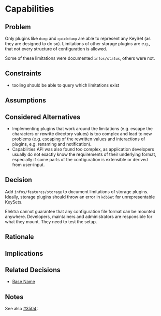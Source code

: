 # Capabilities

## Problem

Only plugins like `dump` and `quickdump` are able to represent any KeySet (as they are designed to do so).
Limitations of other storage plugins are e.g., that not every structure of configuration is allowed.

Some of these limitations were documented `infos/status`, others were not.

## Constraints

- tooling should be able to query which limitations exist

## Assumptions

## Considered Alternatives

- Implementing plugins that work around the limitations
  (e.g. escape the characters or rewrite directory values)
  is too complex and lead to new problems (e.g. escaping of
  the rewritten values and interactions of plugins, e.g.
  renaming and notification).
- Capabilities API was also found too complex, as application
  developers usually do not exactly know the requirements
  of their underlying format, especially if some parts
  of the configuration is extensible or derived from user-input.

## Decision

Add `infos/features/storage` to document limitations of storage plugins.
Ideally, storage plugins should throw an error in `kdbSet` for unrepresentable KeySets.

Elektra cannot guarantee that any configuration file format can be mounted anywhere.
Developers, maintainers and administrators are responsible for what they mount.
They need to test the setup.

## Rationale

## Implications

## Related Decisions

- [Base Name](../6_implemented/base_name.md)

## Notes

See also [#3504](https://issues.libelektra.org/3504):
